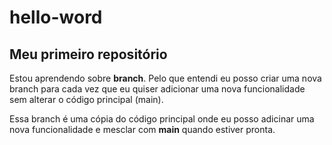 # hello-word
## Meu primeiro repositório
Estou aprendendo sobre **branch**. Pelo que entendi eu posso criar uma nova branch para cada vez que eu quiser adicionar uma nova funcionalidade sem alterar o código principal (main).

Essa branch é uma cópia do código principal onde eu posso adicinar uma nova funcionalidade e mesclar com **main** quando estiver pronta.
